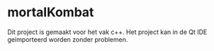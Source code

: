 # mortalKombat
Dit project is gemaakt voor het vak c++.
Het project kan in de Qt IDE geimporteerd worden zonder problemen.
